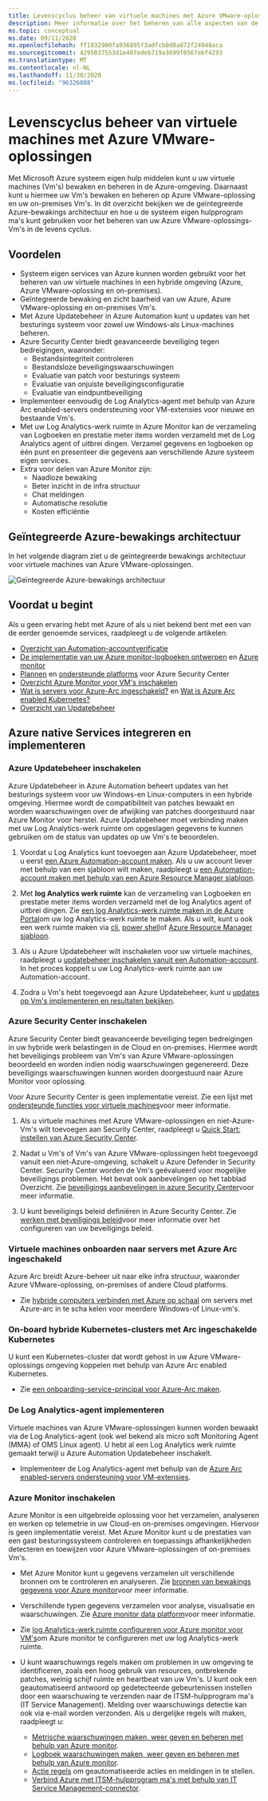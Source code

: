 ```yaml
---
title: Levenscyclus beheer van virtuele machines met Azure VMware-oplossingen
description: Meer informatie over het beheren van alle aspecten van de levens cyclus van uw Azure VMware-oplossing-Vm's met Microsoft Azure systeem eigen hulpprogram ma's.
ms.topic: conceptual
ms.date: 09/11/2020
ms.openlocfilehash: ff1032900fa936895f3adfcb0d8a872f24948aca
ms.sourcegitcommit: 4295037553d1e407edeb719a3699f0567ebf4293
ms.translationtype: MT
ms.contentlocale: nl-NL
ms.lasthandoff: 11/30/2020
ms.locfileid: "96326808"
---
```

# <a name="lifecycle-management-of-azure-vmware-solution-vms"></a>Levenscyclus beheer van virtuele machines met Azure VMware-oplossingen

Met Microsoft Azure systeem eigen hulp middelen kunt u uw virtuele machines (Vm's) bewaken en beheren in de Azure-omgeving. Daarnaast kunt u hiermee uw Vm's bewaken en beheren op Azure VMware-oplossing en uw on-premises Vm's. In dit overzicht bekijken we de geïntegreerde Azure-bewakings architectuur en hoe u de systeem eigen hulpprogram ma's kunt gebruiken voor het beheren van uw Azure VMware-oplossings-Vm's in de levens cyclus.

## <a name="benefits"></a>Voordelen

- Systeem eigen services van Azure kunnen worden gebruikt voor het beheren van uw virtuele machines in een hybride omgeving (Azure, Azure VMware-oplossing en on-premises).
- Geïntegreerde bewaking en zicht baarheid van uw Azure, Azure VMware-oplossing en on-premises Vm's.
- Met Azure Updatebeheer in Azure Automation kunt u updates van het besturings systeem voor zowel uw Windows-als Linux-machines beheren. 
- Azure Security Center biedt geavanceerde beveiliging tegen bedreigingen, waaronder:
    - Bestandsintegriteit controleren
    - Bestandsloze beveiligingswaarschuwingen
    - Evaluatie van patch voor besturings systeem
    - Evaluatie van onjuiste beveiligingsconfiguratie
    - Evaluatie van eindpuntbeveiliging 
- Implementeer eenvoudig de Log Analytics-agent met behulp van Azure Arc enabled-servers ondersteuning voor VM-extensies voor nieuwe en bestaande Vm's. 
- Met uw Log Analytics-werk ruimte in Azure Monitor kan de verzameling van Logboeken en prestatie meter items worden verzameld met de Log Analytics agent of uitbrei dingen. Verzamel gegevens en logboeken op één punt en presenteer die gegevens aan verschillende Azure systeem eigen services. 
- Extra voor delen van Azure Monitor zijn: 
    - Naadloze bewaking 
    - Beter inzicht in de infra structuur 
    - Chat meldingen 
    - Automatische resolutie 
    - Kosten efficiëntie 

## <a name="integrated-azure-monitoring-architecture"></a>Geïntegreerde Azure-bewakings architectuur

In het volgende diagram ziet u de geïntegreerde bewakings architectuur voor virtuele machines van Azure VMware-oplossingen.

![Geïntegreerde Azure-bewakings architectuur](media/lifecycle-management-azure-vmware-solutions-virtual-machines/integrated-azure-monitoring-architecture.png)

## <a name="before-you-start"></a>Voordat u begint

Als u geen ervaring hebt met Azure of als u niet bekend bent met een van de eerder genoemde services, raadpleegt u de volgende artikelen:

- [Overzicht van Automation-accountverificatie](../automation/automation-security-overview.md)
- [De implementatie van uw Azure monitor-logboeken ontwerpen](../azure-monitor/platform/design-logs-deployment.md) en [Azure monitor](../azure-monitor/overview.md)
- [Plannen](../security-center/security-center-planning-and-operations-guide.md) en [ondersteunde platforms](../security-center/security-center-os-coverage.md) voor Azure Security Center
- [Overzicht Azure Monitor voor VM's inschakelen](../azure-monitor/insights/vminsights-enable-overview.md)
- [Wat is servers voor Azure-Arc ingeschakeld?](../azure-arc/servers/overview.md) en [Wat is Azure Arc enabled Kubernetes?](../azure-arc/kubernetes/overview.md)
- [Overzicht van Updatebeheer](../automation/update-management/overview.md)

## <a name="integrating-and-deploying-azure-native-services"></a>Azure native Services integreren en implementeren

### <a name="enable-azure-update-management"></a>Azure Updatebeheer inschakelen

Azure Updatebeheer in Azure Automation beheert updates van het besturings systeem voor uw Windows-en Linux-computers in een hybride omgeving. Hiermee wordt de compatibiliteit van patches bewaakt en worden waarschuwingen over de afwijking van patches doorgestuurd naar Azure Monitor voor herstel. Azure Updatebeheer moet verbinding maken met uw Log Analytics-werk ruimte om opgeslagen gegevens te kunnen gebruiken om de status van updates op uw Vm's te beoordelen.

1.  Voordat u Log Analytics kunt toevoegen aan Azure Updatebeheer, moet u eerst [een Azure Automation-account maken](../automation/automation-create-standalone-account.md). Als u uw account liever met behulp van een sjabloon wilt maken, raadpleegt u [een Automation-account maken met behulp van een Azure Resource Manager sjabloon](../automation/quickstart-create-automation-account-template.md).

2. Met **log Analytics werk ruimte** kan de verzameling van Logboeken en prestatie meter items worden verzameld met de log Analytics agent of uitbrei dingen. Zie [een log Analytics-werk ruimte maken in de Azure Portal](../azure-monitor/learn/quick-create-workspace.md)om uw log Analytics-werk ruimte te maken. Als u wilt, kunt u ook een werk ruimte maken via [cli](../azure-monitor/learn/quick-create-workspace-cli.md), [power shell](../azure-monitor/platform/powershell-workspace-configuration.md)of [Azure Resource Manager sjabloon](../azure-monitor/samples/resource-manager-workspace.md).

3. Als u Azure Updatebeheer wilt inschakelen voor uw virtuele machines, raadpleegt u [updatebeheer inschakelen vanuit een Automation-account](../automation/update-management/enable-from-automation-account.md). In het proces koppelt u uw Log Analytics-werk ruimte aan uw Automation-account. 
 
4. Zodra u Vm's hebt toegevoegd aan Azure Updatebeheer, kunt u [updates op Vm's implementeren en resultaten bekijken](../automation/update-management/deploy-updates.md). 

### <a name="enable-azure-security-center"></a>Azure Security Center inschakelen

Azure Security Center biedt geavanceerde beveiliging tegen bedreigingen in uw hybride werk belastingen in de Cloud en on-premises. Hiermee wordt het beveiligings probleem van Vm's van Azure VMware-oplossingen beoordeeld en worden indien nodig waarschuwingen gegenereerd. Deze beveiligings waarschuwingen kunnen worden doorgestuurd naar Azure Monitor voor oplossing.

Voor Azure Security Center is geen implementatie vereist. Zie een lijst met [ondersteunde functies voor virtuele machines](../security-center/security-center-services.md)voor meer informatie.

1. Als u virtuele machines met Azure VMware-oplossingen en niet-Azure-Vm's wilt toevoegen aan Security Center, raadpleegt u [Quick Start: instellen van Azure Security Center](../security-center/security-center-get-started.md). 

2. Nadat u Vm's of Vm's van Azure VMware-oplossingen hebt toegevoegd vanuit een niet-Azure-omgeving, schakelt u Azure Defender in Security Center. Security Center worden de Vm's geëvalueerd voor mogelijke beveiligings problemen. Het bevat ook aanbevelingen op het tabblad Overzicht. Zie [beveiligings aanbevelingen in azure Security Center](../security-center/security-center-recommendations.md)voor meer informatie.

3. U kunt beveiligings beleid definiëren in Azure Security Center. Zie [werken met beveiligings beleid](../security-center/tutorial-security-policy.md)voor meer informatie over het configureren van uw beveiligings beleid.

### <a name="onboard-vms-to-azure-arc-enabled-servers"></a>Virtuele machines onboarden naar servers met Azure Arc ingeschakeld

Azure Arc breidt Azure-beheer uit naar elke infra structuur, waaronder Azure VMware-oplossing, on-premises of andere Cloud platforms.

- Zie [hybride computers verbinden met Azure op schaal](../azure-arc/servers/onboard-service-principal.md) om servers met Azure-arc in te scha kelen voor meerdere Windows-of Linux-vm's.

### <a name="onboard-hybrid-kubernetes-clusters-with-arc-enabled-kubernetes"></a>On-board hybride Kubernetes-clusters met Arc ingeschakelde Kubernetes

U kunt een Kubernetes-cluster dat wordt gehost in uw Azure VMware-oplossings omgeving koppelen met behulp van Azure Arc enabled Kubernetes. 

- Zie [een onboarding-service-principal voor Azure-Arc maken](../azure-arc/kubernetes/create-onboarding-service-principal.md).

### <a name="deploy-the-log-analytics-agent"></a>De Log Analytics-agent implementeren

Virtuele machines van Azure VMware-oplossingen kunnen worden bewaakt via de Log Analytics-agent (ook wel bekend als micro soft Monitoring Agent (MMA) of OMS Linux agent). U hebt al een Log Analytics werk ruimte gemaakt terwijl u Azure Automation Updatebeheer inschakelt.

- Implementeer de Log Analytics-agent met behulp van de [Azure Arc enabled-servers ondersteuning voor VM-extensies](../azure-arc/servers/manage-vm-extensions.md).

### <a name="enable-azure-monitor"></a>Azure Monitor inschakelen

Azure Monitor is een uitgebreide oplossing voor het verzamelen, analyseren en werken op telemetrie in uw Cloud-en on-premises omgevingen. Hiervoor is geen implementatie vereist. Met Azure Monitor kunt u de prestaties van een gast besturingssysteem controleren en toepassings afhankelijkheden detecteren en toewijzen voor Azure VMware-oplossingen of on-premises Vm's.

- Met Azure Monitor kunt u gegevens verzamelen uit verschillende bronnen om te controleren en analyseren. Zie [bronnen van bewakings gegevens voor Azure monitor](../azure-monitor/platform/data-sources.md)voor meer informatie.

- Verschillende typen gegevens verzamelen voor analyse, visualisatie en waarschuwingen. Zie [Azure monitor data platform](../azure-monitor/platform/data-platform.md)voor meer informatie.

- Zie [log Analytics-werk ruimte configureren voor Azure monitor voor VM's](../azure-monitor/insights/vminsights-configure-workspace.md)om Azure monitor te configureren met uw log Analytics-werk ruimte.

- U kunt waarschuwings regels maken om problemen in uw omgeving te identificeren, zoals een hoog gebruik van resources, ontbrekende patches, weinig schijf ruimte en heartbeat van uw Vm's. U kunt ook een geautomatiseerd antwoord op gedetecteerde gebeurtenissen instellen door een waarschuwing te verzenden naar de ITSM-hulpprogram ma's (IT Service Management). Melding over waarschuwings detectie kan ook via e-mail worden verzonden. Als u dergelijke regels wilt maken, raadpleegt u:
    - [Metrische waarschuwingen maken, weer geven en beheren met behulp van Azure monitor](../azure-monitor/platform/alerts-metric.md).
    - [Logboek waarschuwingen maken, weer geven en beheren met behulp van Azure monitor](../azure-monitor/platform/alerts-log.md).
    - [Actie regels](../azure-monitor/platform/alerts-action-rules.md) om geautomatiseerde acties en meldingen in te stellen.
    - [Verbind Azure met ITSM-hulpprogram ma's met behulp van IT Service Management-connector](../azure-monitor/platform/itsmc-overview.md).